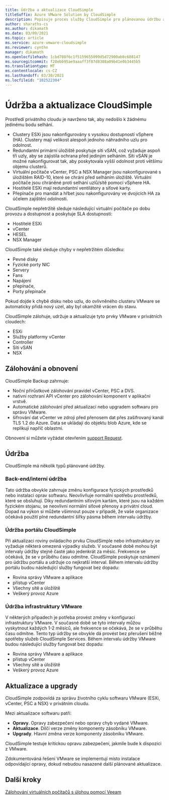 ```yaml
---
title: Údržba a aktualizace CloudSimple
titleSuffix: Azure VMware Solution by CloudSimple
description: Popisuje proces služby CloudSimple pro plánovanou údržbu a aktualizace.
author: sharaths-cs
ms.author: dikamath
ms.date: 03/09/2021
ms.topic: article
ms.service: azure-vmware-cloudsimple
ms.reviewer: cynthn
manager: dikamath
ms.openlocfilehash: 1cbd708f6c1f5159655099d5d72900ab0c608147
ms.sourcegitcommit: f28ebb95ae9aaaff3f87d8388a09b41e0b3445b5
ms.translationtype: MT
ms.contentlocale: cs-CZ
ms.lasthandoff: 03/30/2021
ms.locfileid: "102522304"
---
```

# <a name="cloudsimple-maintenance-and-updates"></a>Údržba a aktualizace CloudSimple

Prostředí privátního cloudu je navrženo tak, aby nedošlo k žádnému jedinému bodu selhání.

* Clustery ESXi jsou nakonfigurovány s vysokou dostupností vSphere (HA). Clustery mají velikost alespoň jednoho náhradního uzlu pro odolnost.
* Redundantní primární úložiště poskytuje síti vSAN, což vyžaduje aspoň tři uzly, aby se zajistila ochrana před jediným selháním. Síti vSAN je možné nakonfigurovat tak, aby poskytovala vyšší odolnost proti většímu objemu clusterů.
* Virtuální počítače vCenter, PSC a NSX Manager jsou nakonfigurované s úložištěm RAID-10, které se chrání před selháním úložiště. Virtuální počítače jsou chráněné proti selhání uzlů/sítě pomocí vSphere HA.
* Hostitelé ESXi mají redundantní ventilátory a síťové karty.
* Přepínače pro mandát a hřbet jsou nakonfigurovány ve dvojicích HA za účelem zajištění odolnosti.

CloudSimple nepřetržitě sleduje následující virtuální počítače po dobu provozu a dostupnost a poskytuje SLA dostupnosti:

* Hostitelé ESXi
* vCenter
* HESEL
* NSX Manager

CloudSimple také sleduje chyby v nepřetržitém důsledku:

* Pevné disky
* Fyzické porty NIC
* Servery
* Fans
* Napájení
* přepínače,
* Porty přepínače

Pokud dojde k chybě disku nebo uzlu, do ovlivněného clusteru VMware se automaticky přidá nový uzel, aby byl okamžitě vrácen do stavu.

CloudSimple zálohuje, udržuje a aktualizuje tyto prvky VMware v privátních cloudech:

* ESXi
* Služby platformy vCenter
* Controller
* Síti vSAN
* NSX

## <a name="back-up-and-restore"></a>Zálohování a obnovení

CloudSimple Backup zahrnuje:

* Noční přírůstkové zálohování pravidel vCenter, PSC a DVS.
* nativní rozhraní API vCenter pro zálohování komponent v aplikační vrstvě.
* Automatické zálohování před aktualizací nebo upgradem softwaru pro správu VMware.
* šifrování dat vCenter ve zdroji před přenosem dat přes zašifrovaný kanál TLS 1.2 do Azure. Data se ukládají do objektu blob Azure, kde se replikují napříč oblastmi.

Obnovení si můžete vyžádat otevřením [support Request](https://portal.azure.com/#blade/Microsoft_Azure_Support/HelpAndSupportBlade/newsupportrequest).

## <a name="maintenance"></a>Údržba

CloudSimple má několik typů plánované údržby.

### <a name="backendinternal-maintenance"></a>Back-end/interní údržba

Tato údržba obvykle zahrnuje změnu konfigurace fyzických prostředků nebo instalaci oprav softwaru. Neovlivňuje normální spotřebu prostředků, které se obsluhují. Díky redundantním síťovým kartám, které jsou na každém fyzickém stojanu, se neovlivní normální síťové přenosy a privátní cloud. Dopad na výkon si můžete všimnout pouze v případě, že vaše organizace očekává použití plné redundantní šířky pásma během intervalu údržby.

### <a name="cloudsimple-portal-maintenance"></a>Údržba portálu CloudSimple

Při aktualizaci roviny ovládacího prvku CloudSimple nebo infrastruktury se vyžaduje některá omezená výpadky služeb. V současné době mohou být intervaly údržby stejně časté jako jedenkrát za měsíc. Frekvence se očekává, že se v průběhu času odmítne. CloudSimple poskytuje oznámení pro údržbu portálu a udržuje co nejkratší interval. Během intervalu údržby portálu budou následující služby fungovat bez dopadu:

* Rovina správy VMware a aplikace
* přístup vCenter
* Všechny sítě a úložiště
* Veškerý provoz Azure

### <a name="vmware-infrastructure-maintenance"></a>Údržba infrastruktury VMware

V některých případech je potřeba provést změny v konfiguraci infrastruktury VMware.  V současné době se tyto intervaly můžou vyskytnout každých 1-2 měsíců, ale frekvence se očekává, že se v průběhu času odmítne. Tento typ údržby se obvykle dá provést bez přerušení běžné spotřeby služeb CloudSimple Services. Během intervalu údržby VMware budou následující služby fungovat bez dopadu:

* Rovina správy VMware a aplikace
* přístup vCenter
* Všechny sítě a úložiště
* Veškerý provoz Azure

## <a name="updates-and-upgrades"></a>Aktualizace a upgrady

CloudSimple zodpovídá za správu životního cyklu softwaru VMware (ESXi, vCenter, PSC a NSX) v privátním cloudu.

Mezi aktualizace softwaru patří:

* **Opravy**. Opravy zabezpečení nebo opravy chyb vydané VMware.
* **Aktualizace**. Dílčí verze změny komponenty zásobníku VMware.
* **Upgrady**. Hlavní změna verze komponenty zásobníku VMware.

CloudSimple testuje kritickou opravu zabezpečení, jakmile bude k dispozici z VMware. 

Zdokumentováná řešení VMware se implementují místo instalace odpovídající opravy, dokud nebudou nasazené další plánované aktualizace. 

## <a name="next-steps"></a>Další kroky

[Zálohování virtuálních počítačů s úlohou pomocí Veeam](backup-workloads-veeam.md)
